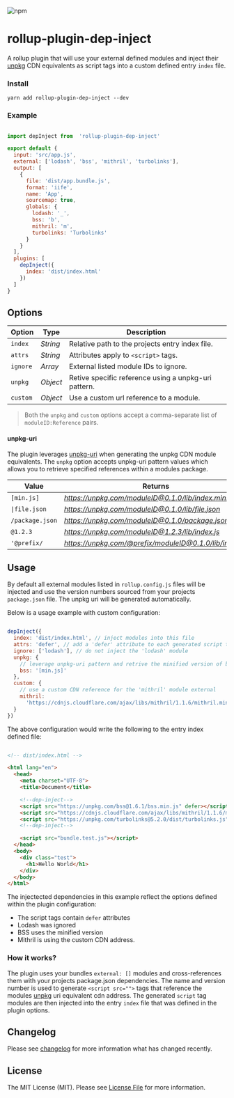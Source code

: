

![npm](https://img.shields.io/npm/v/rollup-plugin-dep-inject.svg?style=flat-square)

# rollup-plugin-dep-inject

A rollup plugin that will use your external defined modules and inject their [unpkg](unpkg.io) CDN equivalents as script tags into a custom defined entry `index` file.

### Install
`yarn add rollup-plugin-dep-inject --dev`

### Example
```js

import depInject from  'rollup-plugin-dep-inject'

export default {
  input: 'src/app.js',
  external: ['lodash', 'bss', 'mithril', 'turbolinks'],
  output: [
    {
      file: 'dist/app.bundle.js',
      format: 'iife',
      name: 'App',
      sourcemap: true,
      globals: {
        lodash: '_',
        bss: 'b',
        mithril: 'm',
        turbolinks: 'Turbolinks'
      }
    }
  ],
  plugins: [
    depInject({
      index: 'dist/index.html'
    })
  ]
}

```

## Options

| Option | Type  |  Description |
|--|--|--|
| `index` | *String* | Relative path to the projects entry index file. |
| `attrs` | *String* | Attributes apply to `<script>` tags. |
| `ignore` | *Array* | External listed module IDs to ignore. |
| `unpkg` | *Object* | Retive specific reference using a unpkg-uri pattern. |
| `custom` | *Object* | Use a custom url reference to a module. |

> Both the `unpkg` and `custom` options accept a comma-separate list of `moduleID:Reference` pairs.

#### unpkg-uri

The plugin leverages [unpkg-uri](https://github.com/tabianco/unpkg-uri) when generating the unpkg CDN module equivalents. The `unpkg` option accepts unpkg-uri pattern values which allows you to retrieve specified references within a modules package.

| Value | Returns |
|--|--|
| `[min.js]` | *https://unpkg.com/moduleID@0.1.0/lib/index.min.js*
| <code>&#124;file.json</code> | *https://unpkg.com/moduleID@0.1.0/lib/file.json*
| `/package.json` | *https://unpkg.com/moduleID@0.1.0/package.json*
| `@1.2.3` | *https://unpkg.com/moduleID@1.2.3/lib/index.js*
| `'@prefix/` | *https://unpkg.com/@prefix/moduleID@0.1.0/lib/index.js*

## Usage

By default all external modules listed in `rollup.config.js` files will be injected and use the version numbers sourced from your projects `package.json` file. The unpkg uri will be generated automatically.

Below is a usage example with custom configuration:

```js

depInject({
  index: 'dist/index.html', // inject modules into this file
  attrs: 'defer', // add a 'defer' attribute to each generated script tag
  ignore: ['lodash'], // do not inject the 'lodash' module
  unpkg: {
    // leverage unpkg-uri pattern and retrive the minified version of bss
    bss: '[min.js]'
  },
  custom: {
    // use a custom CDN reference for the 'mithril' module external
    mithril:
      'https://cdnjs.cloudflare.com/ajax/libs/mithril/1.1.6/mithril.min.js'
  }
})

```

The above configuration would write the following to the entry index defined file:

```html

<!-- dist/index.html -->

<html lang="en">
  <head>
    <meta charset="UTF-8">
    <title>Document</title>

    <!--dep-inject-->
    <script src="https://unpkg.com/bss@1.6.1/bss.min.js" defer></script>
    <script src="https://cdnjs.cloudflare.com/ajax/libs/mithril/1.1.6/mithril.min.js" defer></script>
    <script src="https://unpkg.com/turbolinks@5.2.0/dist/turbolinks.js" defer></script>
    <!--dep-inject-->

    <script src="bundle.test.js"></script>
  </head>
  <body>
    <div class="test">
      <h1>Hello World</h1>
    </div>
  </body>
</html>

```
The injectected dependencies in this example reflect the options defined within the plugin configuration:

- The script tags contain `defer` attributes
- Lodash was ignored
- BSS uses the minified version
- Mithril is using the custom CDN address.

### How it works?
The plugin uses your bundles `external: []` modules and cross-references them with your projects package.json dependencies. The name and version number is used to generate `<script src="">` tags that reference the modules [unpkg](unpkg.io) uri equivalent cdn address. The generated `script` tag modules are then injected into the entry `index` file that was defined in the plugin options.

## Changelog

Please see [changelog](changelog.md) for more information what has changed recently.

## License
The MIT License (MIT). Please see [License File](LICENSE) for more information.

